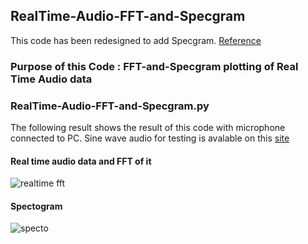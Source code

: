 ## RealTime-Audio-FFT-and-Specgram
This code has been redesigned to add Specgram.  [Reference](https://github.com/markjay4k/Audio-Spectrum-Analyzer-in-Python)




### Purpose of this Code  : FFT-and-Specgram plotting of Real Time Audio data


### RealTime-Audio-FFT-and-Specgram.py
The following result shows the result of this code with microphone connected to PC.
Sine wave audio for testing is avalable on this [site](https://www.szynalski.com/tone-generator/)

#### Real time audio data and FFT of it
![realtime fft](https://user-images.githubusercontent.com/71545160/127726420-a8373ab5-8496-4d80-b162-59b53dd2c3cb.png)
#### Spectogram
![specto](https://user-images.githubusercontent.com/71545160/127726425-468886a1-ac2a-419e-8977-064a0ffe51b2.png)


